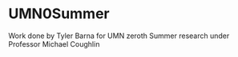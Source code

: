 # UMN0Summer
Work done by Tyler Barna for UMN zeroth Summer research under Professor Michael Coughlin
